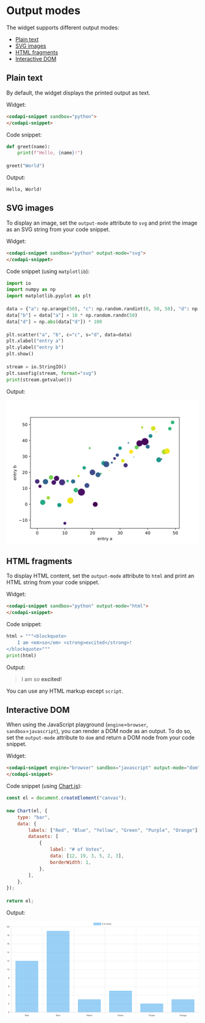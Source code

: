 # Output modes

The widget supports different output modes:

-   [Plain text](#plain-text)
-   [SVG images](#svg-images)
-   [HTML fragments](#html-fragments)
-   [Interactive DOM](#interactive-dom)

## Plain text

By default, the widget displays the printed output as text.

Widget:

```html
<codapi-snippet sandbox="python">
</codapi-snippet>
```

Code snippet:

```python
def greet(name):
    print(f"Hello, {name}!")

greet("World")
```

Output:

```
Hello, World!
```

## SVG images

To display an image, set the `output-mode` attribute to `svg` and print the image as an SVG string from your code snippet.

Widget:

```html
<codapi-snippet sandbox="python" output-mode="svg">
</codapi-snippet>
```

Code snippet (using `matplotlib`):

```python
import io
import numpy as np
import matplotlib.pyplot as plt

data = {"a": np.arange(50), "c": np.random.randint(0, 50, 50), "d": np.random.randn(50)}
data["b"] = data["a"] + 10 * np.random.randn(50)
data["d"] = np.abs(data["d"]) * 100

plt.scatter("a", "b", c="c", s="d", data=data)
plt.xlabel("entry a")
plt.ylabel("entry b")
plt.show()

stream = io.StringIO()
plt.savefig(stream, format="svg")
print(stream.getvalue())
```

Output:

![SVG image](img/pyplot.svg)

## HTML fragments

To display HTML content, set the `output-mode` attribute to `html` and print an HTML string from your code snippet.

Widget:

```html
<codapi-snippet sandbox="python" output-mode="html">
</codapi-snippet>
```

Code snippet:

```python
html = """<blockquote>
    I am <em>so</em> <strong>excited</strong>!
</blockquote>"""
print(html)
```

Output:

> I am _so_ **excited**!

You can use any HTML markup except `script`.

## Interactive DOM

When using the JavaScript playground (`engine`=`browser`, `sandbox`=`javascript`), you can render a DOM node as an output. To do so, set the `output-mode` attribute to `dom` and return a DOM node from your code snippet.

Widget:

```html
<codapi-snippet engine="browser" sandbox="javascript" output-mode="dom">
</codapi-snippet>
```

Code snippet (using [Chart.js](https://www.chartjs.org/)):

```js
const el = document.createElement("canvas");

new Chart(el, {
    type: "bar",
    data: {
        labels: ["Red", "Blue", "Yellow", "Green", "Purple", "Orange"],
        datasets: [
            {
                label: "# of Votes",
                data: [12, 19, 3, 5, 2, 3],
                borderWidth: 1,
            },
        ],
    },
});

return el;
```

Output:

![Interactive JavaScript](img/chartjs.png)
